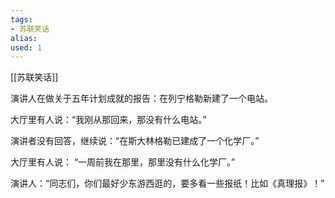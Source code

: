 ```yaml
---
tags: 
- 苏联笑话 
alias:
used: 1
---
```

[[苏联笑话]]


演讲人在做关于五年计划成就的报告：在列宁格勒新建了一个电站。

大厅里有人说：“我刚从那回来，那没有什么电站。”

演讲者没有回答，继续说：“在斯大林格勒已建成了一个化学厂。”

大厅里有人说： “一周前我在那里，那里没有什么化学厂。”

演讲人：“同志们，你们最好少东游西逛的，要多看一些报纸！比如《真理报》！” 



